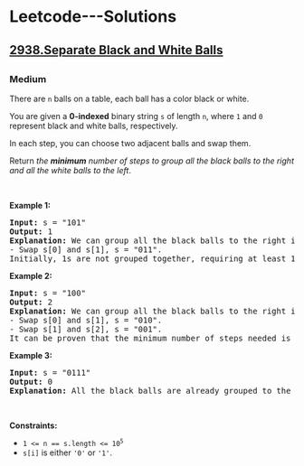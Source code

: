 # Leetcode---Solutions
<h2>
    <a href="https://leetcode.com/problems/separate-black-and-white-balls/">
        2938.Separate Black and White Balls
    </a>
<h2>
<h3>
    Medium
</h3>
<p>There are <code>n</code> balls on a table, each ball has a color black or white.</p>

<p>You are given a <strong>0-indexed</strong> binary string <code>s</code> of length <code>n</code>, where <code>1</code> and <code>0</code> represent black and white balls, respectively.</p>

<p>In each step, you can choose two adjacent balls and swap them.</p>

<p>Return <em>the <strong>minimum</strong> number of steps to group all the black balls to the right and all the white balls to the left</em>.</p>

<p>&nbsp;</p>
<p><strong>Example 1:</strong></p>

<pre><strong>Input:</strong> s = "101"
<strong>Output:</strong> 1
<strong>Explanation:</strong> We can group all the black balls to the right in the following way:
- Swap s[0] and s[1], s = "011".
Initially, 1s are not grouped together, requiring at least 1 step to group them to the right.</pre>

<p><strong>Example 2:</strong></p>

<pre><strong>Input:</strong> s = "100"
<strong>Output:</strong> 2
<strong>Explanation:</strong> We can group all the black balls to the right in the following way:
- Swap s[0] and s[1], s = "010".
- Swap s[1] and s[2], s = "001".
It can be proven that the minimum number of steps needed is 2.
</pre>

<p><strong>Example 3:</strong></p>

<pre><strong>Input:</strong> s = "0111"
<strong>Output:</strong> 0
<strong>Explanation:</strong> All the black balls are already grouped to the right.
</pre>

<p>&nbsp;</p>
<p><strong>Constraints:</strong></p>

<ul>
	<li><code>1 &lt;= n == s.length &lt;= 10<sup>5</sup></code></li>
	<li><code>s[i]</code> is either <code>'0'</code> or <code>'1'</code>.</li>
</ul>